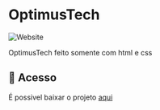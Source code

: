 # OptimusTech

![Website](https://img.shields.io/website?down_color=lightgrey&style=flat-square&logo=appveyor&down_message=offline&label=STATUS&logo=STATUS&style=for-the-badge&up_message=DESENVOLVIMENTO&url=https%3A%2F%2Fshields.io)

OptimusTech feito somente com html e css

## 📁 Acesso
É possivel baixar o projeto <a href="https://github.com/lucash-barbosa/OptimusTech/archive/refs/heads/master.zip">aqui</a>
